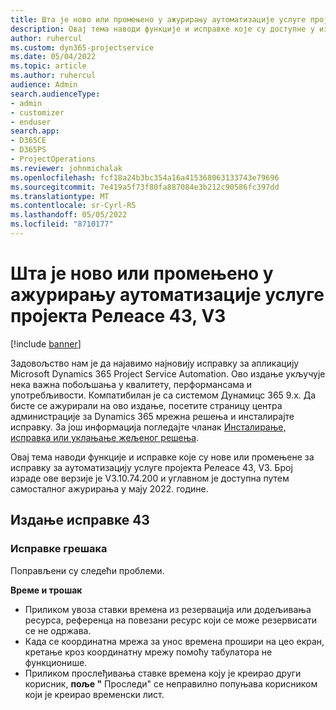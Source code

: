 ```yaml
---
title: Шта је ново или промењено у ажурирању аутоматизације услуге пројекта Релеасе 43, V3
description: Овај тема наводи функције и исправке које су доступне у издању Microsoft Dynamics 365 Project Service Automation Упдате Релеасе 43, V3.
author: ruhercul
ms.custom: dyn365-projectservice
ms.date: 05/04/2022
ms.topic: article
ms.author: ruhercul
audience: Admin
search.audienceType:
- admin
- customizer
- enduser
search.app:
- D365CE
- D365PS
- ProjectOperations
ms.reviewer: johnmichalak
ms.openlocfilehash: fcf18a24b3bc354a16a415368063133743e79696
ms.sourcegitcommit: 7e419a5f73f80fa887084e3b212c90586fc397dd
ms.translationtype: MT
ms.contentlocale: sr-Cyrl-RS
ms.lasthandoff: 05/05/2022
ms.locfileid: "8710177"
---
```

# <a name="whats-new-or-changed-in-project-service-automation-update-release-43-v3"></a>Шта је ново или промењено у ажурирању аутоматизације услуге пројекта Релеасе 43, V3

[!include [banner](../includes/psa-now-project-operations.md)]

Задовољство нам је да најавимо најновију исправку за апликацију Microsoft Dynamics 365 Project Service Automation. Ово издање укључује нека важна побољшања у квалитету, перформансама и употребљивости. Компатибилан је са системом Дyнамицс 365 9.x. Да бисте се ажурирали на ово издање, посетите страницу центра администрације за Dynamics 365 мрежна решења и инсталирајте исправку. За још информација погледајте чланак [Инсталирање, исправка или уклањање жељеног решења](/power-platform/admin/install-remove-preferred-solution).

Овај тема наводи функције и исправке које су нове или промењене за исправку за аутоматизацију услуге пројекта Релеасе 43, V3. Број израде ове верзије је V3.10.74.200 и углавном је доступна путем самосталног ажурирања у мају 2022. године.

## <a name="update-release-43"></a>Издање исправке 43

### <a name="bug-fixes"></a>Исправке грешака

Поправљени су следећи проблеми.


**Време и трошак**

- Приликом увоза ставки времена из резервација или додељивања ресурса, референца на повезани ресурс који се може резервисати се не одржава.
- Када се координатна мрежа за унос времена прошири на цео екран, кретање кроз координатну мрежу помоћу табулатора не функционише.
- Приликом прослеђивања ставке времена коју је креирао други корисник, **поље "** Проследи" се неправилно попуњава корисником који је креирао временски лист.
